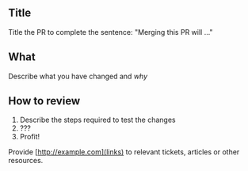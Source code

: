 ## Title

Title the PR to complete the sentence: "Merging this PR will ..."

## What

Describe what you have changed and _why_

## How to review

1. Describe the steps required to test the changes
2. ???
3. Profit!

Provide [http://example.com](links) to relevant tickets, articles or other
resources.
